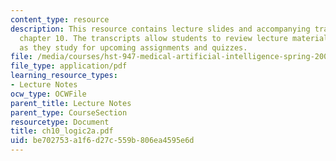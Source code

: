 ```yaml
---
content_type: resource
description: This resource contains lecture slides and accompanying transcripts for
  chapter 10. The transcripts allow students to review lecture material in detail
  as they study for upcoming assignments and quizzes.
file: /media/courses/hst-947-medical-artificial-intelligence-spring-2005/be702753a1f6d27c559b806ea4595e6d_ch10_logic2a.pdf
file_type: application/pdf
learning_resource_types:
- Lecture Notes
ocw_type: OCWFile
parent_title: Lecture Notes
parent_type: CourseSection
resourcetype: Document
title: ch10_logic2a.pdf
uid: be702753-a1f6-d27c-559b-806ea4595e6d
---
```

